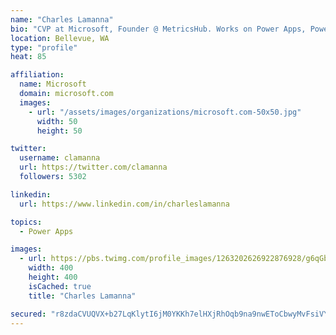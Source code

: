 ```yaml
---
name: "Charles Lamanna"
bio: "CVP at Microsoft, Founder @ MetricsHub. Works on Power Apps, Power Automate, Power Virtual Agent, Common Data Service and Dynamics 365."
location: Bellevue, WA
type: "profile"
heat: 85

affiliation:
  name: Microsoft
  domain: microsoft.com
  images:
    - url: "/assets/images/organizations/microsoft.com-50x50.jpg"
      width: 50
      height: 50

twitter:
  username: clamanna
  url: https://twitter.com/clamanna
  followers: 5302

linkedin:
  url: https://www.linkedin.com/in/charleslamanna

topics:
  - Power Apps

images:
  - url: https://pbs.twimg.com/profile_images/1263202626922876928/g6qGbHZ-_400x400.jpg
    width: 400
    height: 400
    isCached: true
    title: "Charles Lamanna"

secured: "r8zdaCVUQVX+b27LqKlytI6jM0YKKh7elHXjRhOqb9na9nwEToCbwyMvFsiVYffpGE6GnPTSTA9Pk1JeSg39UeRn6gCVgZQQpw0okPbby7elhxVMMUbgmalAjKCq+gzbxB1pJ/gn8+xQtMywQSl70gkoMgZkUqigXeVgmKemfBa4TtEe2LQzpMNzE/33CqDrfNhYZetg8VpWgOz2LsdqNlyAGzuwXAkCaI7xxgMsu+OW3nBeiDimSfX4khx8sdbIIv5K5upZXZSMDhTc5wudK3Cc0QKhqkRfQ8bhRPGX9vJRvRoVo4Uop+bA/zEIxlpJvMlcIRwml5fxEZVp6bkgI4+eO+wWidekFIqNLjvFl/YC1t3W/5ZdiNf3gAdHi7ymaTpRlhY1qg4a0hPZZumL/vqFvfEPI+vVjUJZDjqjlv8=;m4dY0C5hKI172eIGeorREw=="
---
```


